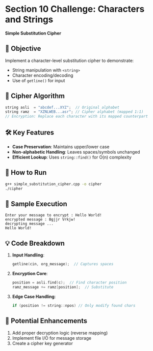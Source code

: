 # Section 10 Challenge: Characters and Strings  
**Simple Substitution Cipher**  

## 🎯 Objective  
Implement a character-level substitution cipher to demonstrate:  
- String manipulation with `<string>`  
- Character encoding/decoding  
- Use of `getline()` for input  

## 🔑 Cipher Algorithm  
```cpp
string asli  = "abcdef...XYZ";  // Original alphabet
string ramz  = "XZNLWEB...asr"; // Cipher alphabet (mapped 1:1)
// Encryption: Replace each character with its mapped counterpart
```

## 🛠️ Key Features  
- **Case Preservation**: Maintains upper/lower case  
- **Non-alphabetic Handling**: Leaves spaces/symbols unchanged  
- **Efficient Lookup**: Uses `string::find()` for O(n) complexity  

## 🚀 How to Run  
```bash
g++ simple_substitution_cipher.cpp -o cipher
./cipher
```

## 📸 Sample Execution  
```
Enter your message to encrypt : Hello World!
encrypted message : Bgjjr Vrkjw!
decrypting message ...
Hello World!
```

## 💡 Code Breakdown  
1. **Input Handling**:  
   ```cpp
   getline(cin, org_message);  // Captures spaces
   ```
2. **Encryption Core**:  
   ```cpp
   position = asli.find(c);  // Find character position
   ramz_message += ramz[position];  // Substitute
   ```
3. **Edge Case Handling**:  
   ```cpp
   if (position != string::npos) // Only modify found chars
   ```

## 📝 Potential Enhancements  
1. Add proper decryption logic (reverse mapping)  
2. Implement file I/O for message storage  
3. Create a cipher key generator  
